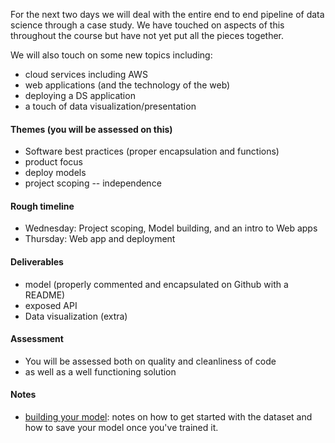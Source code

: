 For the next two days we will deal with the entire end to end pipeline of data science through a case study.  We have touched on aspects of this throughout the course but have not yet put all the pieces together.

We will also touch on some new topics including:
* cloud services including AWS
* web applications (and the technology of the web)
* deploying a DS application
* a touch of data visualization/presentation

#### Themes (you will be assessed on this)

* Software best practices (proper encapsulation and functions)
* product focus
* deploy models
* project scoping -- independence

#### Rough timeline 

* Wednesday: Project scoping, Model building, and an intro to Web apps
* Thursday: Web app and deployment

#### Deliverables

* model (properly commented and encapsulated on Github with a README)
* exposed API
* Data visualization (extra)

#### Assessment

* You will be assessed both on quality and cleanliness of code
* as well as a well functioning solution

#### Notes

* [building your model](model_notes.md): notes on how to get started with the dataset and how to save your model once you've trained it.
